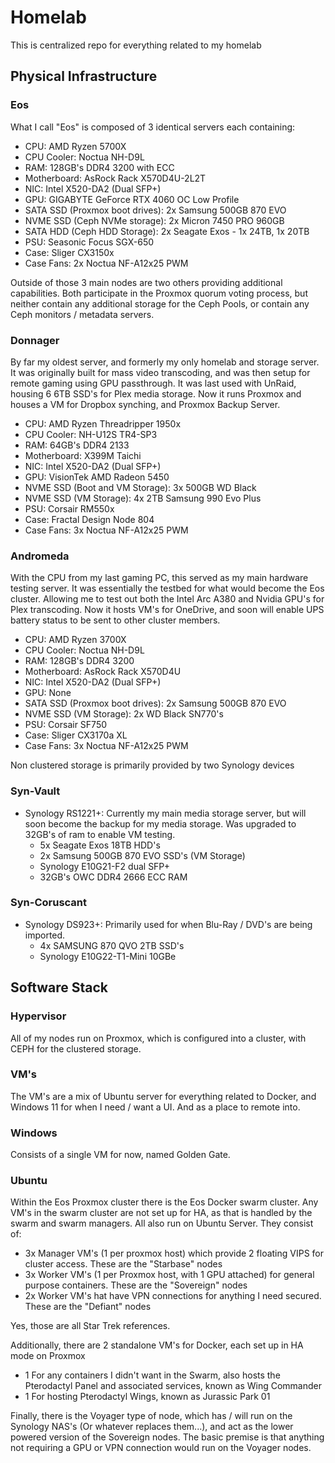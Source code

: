 # Homelab
This is centralized repo for everything related to my homelab

## Physical Infrastructure
### Eos
What I call "Eos" is composed of 3 identical servers each containing:
- CPU: AMD Ryzen 5700X
- CPU Cooler: Noctua NH-D9L
- RAM: 128GB's DDR4 3200 with ECC
- Motherboard: AsRock Rack X570D4U-2L2T
- NIC: Intel X520-DA2 (Dual SFP+)
- GPU: GIGABYTE GeForce RTX 4060 OC Low Profile
- SATA SSD (Proxmox boot drives): 2x Samsung 500GB 870 EVO
- NVME SSD (Ceph NVMe storage): 2x Micron 7450 PRO 960GB
- SATA HDD (Ceph HDD Storage): 2x Seagate Exos - 1x 24TB, 1x 20TB
- PSU: Seasonic Focus SGX-650
- Case: Sliger CX3150x
- Case Fans: 2x Noctua NF-A12x25 PWM

Outside of those 3 main nodes are two others providing additional capabilities. Both participate in the Proxmox quorum voting process, but neither contain any additional storage for the Ceph Pools, or contain any Ceph monitors / metadata servers.

### Donnager
By far my oldest server, and formerly my only homelab and storage server. It was originally built for mass video transcoding, and was then setup for remote gaming using GPU passthrough. It was last used with UnRaid, housing 6 6TB SSD's for Plex media storage. Now it runs Proxmox and houses a VM for Dropbox synching, and Proxmox Backup Server.
- CPU: AMD Ryzen Threadripper 1950x
- CPU Cooler: NH-U12S TR4-SP3
- RAM: 64GB's DDR4 2133
- Motherboard: X399M Taichi
- NIC: Intel X520-DA2 (Dual SFP+)
- GPU: VisionTek AMD Radeon 5450
- NVME SSD (Boot and VM Storage): 3x 500GB WD Black
- NVME SSD (VM Storage): 4x 2TB Samsung 990 Evo Plus
- PSU: Corsair RM550x
- Case: Fractal Design Node 804
- Case Fans: 3x Noctua NF-A12x25 PWM

### Andromeda
With the CPU from my last gaming PC, this served as my main hardware testing server. It was essentially the testbed for what would become the Eos cluster. Allowing me to test out both the Intel Arc A380 and Nvidia GPU's for Plex transcoding. Now it hosts VM's for OneDrive, and soon will enable UPS battery status to be sent to other cluster members.
- CPU: AMD Ryzen 3700X
- CPU Cooler: Noctua NH-D9L
- RAM: 128GB's DDR4 3200
- Motherboard: AsRock Rack X570D4U
- NIC: Intel X520-DA2 (Dual SFP+)
- GPU: None
- SATA SSD (Proxmox boot drives): 2x Samsung 500GB 870 EVO
- NVME SSD (VM Storage): 2x WD Black SN770's
- PSU: Corsair SF750
- Case: Sliger CX3170a XL
- Case Fans: 3x Noctua NF-A12x25 PWM

Non clustered storage is primarily provided by two Synology devices

### Syn-Vault
- Synology RS1221+: Currently my main media storage server, but will soon become the backup for my media storage. Was upgraded to 32GB's of ram to enable VM testing.
    - 5x Seagate Exos 18TB HDD's
    - 2x Samsung 500GB 870 EVO SSD's (VM Storage)
    - Synology E10G21-F2 dual SFP+
    - 32GB's OWC DDR4 2666 ECC RAM

### Syn-Coruscant
- Synology DS923+: Primarily used for when Blu-Ray / DVD's are being imported.
    - 4x SAMSUNG 870 QVO 2TB SSD's
    - Synology E10G22-T1-Mini 10GBe

## Software Stack

### Hypervisor
All of my nodes run on Proxmox, which is configured into a cluster, with CEPH for the clustered storage.

### VM's
The VM's are a mix of Ubuntu server for everything related to Docker, and Windows 11 for when I need / want a UI. And as a place to remote into.

### Windows
Consists of a single VM for now, named Golden Gate.

### Ubuntu
Within the Eos Proxmox cluster there is the Eos Docker swarm cluster. Any VM's in the swarm cluster are not set up for HA, as that is handled by the swarm and swarm managers. All also run on Ubuntu Server. They consist of:
- 3x Manager VM's (1 per proxmox host) which provide 2 floating VIPS for cluster access. These are the "Starbase" nodes
- 3x Worker VM's (1 per Proxmox host, with 1 GPU attached) for general purpose containers. These are the "Sovereign" nodes
- 2x Worker VM's hat have VPN connections for anything I need secured. These are the "Defiant" nodes

Yes, those are all Star Trek references.

Additionally, there are 2 standalone VM's for Docker, each set up in HA mode on Proxmox
- 1 For any containers I didn't want in the Swarm, also hosts the Pterodactyl Panel and associated services, known as Wing Commander
- 1 For hosting Pterodactyl Wings, known as Jurassic Park 01

Finally, there is the Voyager type of node, which has / will run on the Synology NAS's (Or whatever replaces them...), and act as the lower powered version of the Sovereign nodes. The basic premise is that anything not requiring a GPU or VPN connection would run on the Voyager nodes.




